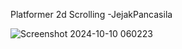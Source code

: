 Platformer 2d Scrolling -JejakPancasila

![Screenshot 2024-10-10 060223](https://github.com/user-attachments/assets/1d10e1f7-0a14-4fca-ac1f-14582788eb50)


